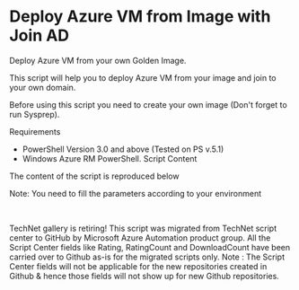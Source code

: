 ﻿Deploy Azure VM from Image with Join AD
=======================================

            

Deploy Azure VM from your own Golden Image.


This script will help you to deploy Azure VM from your image and join to your own domain.


Before using this script you need to create your own image (Don't forget to run Sysprep).

Requirements

  *  PowerShell Version 3.0 and above (Tested on PS v.5.1) 
  *  Windows Azure RM PowerShell. 
Script Content

The content of the script is reproduced below


Note: You need to fill the parameters according to your environment

 

        
    
TechNet gallery is retiring! This script was migrated from TechNet script center to GitHub by Microsoft Azure Automation product group. All the Script Center fields like Rating, RatingCount and DownloadCount have been carried over to Github as-is for the migrated scripts only. Note : The Script Center fields will not be applicable for the new repositories created in Github & hence those fields will not show up for new Github repositories.
